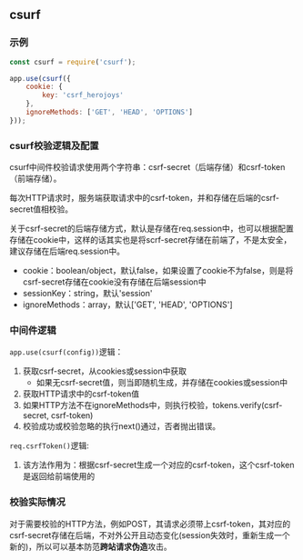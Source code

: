 ## csurf


### 示例

```javascript
const csurf = require('csurf');

app.use(csurf({
    cookie: {
        key: 'csrf_herojoys'
    },
    ignoreMethods: ['GET', 'HEAD', 'OPTIONS']
}));
```


### csurf校验逻辑及配置

csurf中间件校验请求使用两个字符串：csrf-secret（后端存储）和csrf-token（前端存储）。

每次HTTP请求时，服务端获取请求中的csrf-token，并和存储在后端的csrf-secret值相校验。

关于csrf-secret的后端存储方式，默认是存储在req.session中，也可以根据配置存储在cookie中，这样的话其实也是将scrf-secret存储在前端了，不是太安全，建议存储在后端req.session中。

- cookie：boolean/object，默认false，如果设置了cookie不为false，则是将csrf-secret存储在cookie没有存储在后端session中
- sessionKey：string，默认'session'
- ignoreMethods：array，默认['GET', 'HEAD', 'OPTIONS']



### 中间件逻辑

`app.use(csurf(config))`逻辑：
1. 获取csrf-secret，从cookies或session中获取
    - 如果无csrf-secret值，则当即随机生成，并存储在cookies或session中
2. 获取HTTP请求中的csrf-token值
3. 如果HTTP方法不在ignoreMethods中，则执行校验，tokens.verify(csrf-secret, csrf-token)
4. 校验成功或校验忽略的执行next()通过，否者抛出错误。

`req.csrfToken()`逻辑:
1. 该方法作用为：根据csrf-secret生成一个对应的csrf-token，这个csrf-token是返回给前端使用的

### 校验实际情况

对于需要校验的HTTP方法，例如POST，其请求必须带上csrf-token，其对应的csrf-secret存储在后端，不对外公开且动态变化(session失效时，重新生成一个新的)，所以可以基本防范**跨站请求伪造**攻击。



